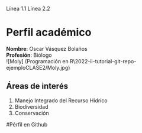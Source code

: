 Línea 1.1
Línea 2.2
# Perfil académico
**Nombre**: Oscar Vásquez Bolaños  
**Profesión**: Biólogo  
![Moly] (Programación en R\2022-ii-tutorial-git-repo-ejemploCLASE2/Moly.jpg)

## Áreas de interés
1. Manejo Integrado del Recurso Hídrico
2. Biodiversidad
3. Conservación

#Pérfil en Github